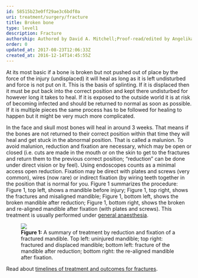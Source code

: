 ```yaml
---
id: 58515b23e0ff29ae3c6bdf0a
uri: treatment/surgery/fracture
title: Broken bone
type: level1
description: Fracture
authorship: Authored by David A. Mitchell;Proof-read/edited by Angelika Sebald
order: 0
updated_at: 2017-08-23T12:06:33Z
created_at: 2016-12-14T14:45:55Z
---
```


<p>At its most basic if a bone is broken but not pushed out of place
    by the force of the injury (undisplaced) it will heal as
    long as it is left undisturbed and force is not put on it.
    This is the basis of splinting. If it is displaced then it
    must be put back into the correct position and kept there
    undisturbed for however long it takes to heal. If it is exposed
    to the outside world it is at risk of becoming infected and
    should be returned to normal as soon as possible. If it is
    multiple pieces the same process has to be followed for healing
    to happen but it might be very much more complicated.</p>
<p>In the face and skull most bones will heal in around 3 weeks.
    That means if the bones are not returned to their correct
    position within that time they will heal and get stuck in
    the abnormal position. That is called a malunion. To avoid
    malunion, reduction and fixation are necessary, which may
    be open or closed (i.e. cuts are made in the mouth or on
    the skin to get to the fractures and return them to the previous
    correct position; “reduction” can be done under direct vision
    or by feel). Using endoscopes counts as a minimal access
    open reduction. Fixation may be direct with plates and screws
    (very common), wires (now rare) or indirect fixation (by
    wiring teeth together in the position that is normal for
    you. Figure 1 summarizes the procedure: Figure 1, top left,
    shows a mandible before injury; Figure 1, top right, shows
    the fractures and misaligned mandible; Figure 1, bottom left,
    shows the broken mandible after reduction; Figure 1, bottom
    right, shows the broken and re-aligned mandible after fixation
    (with plates and screws). This treatment is usually performed
    under <a href="/treatment/surgery/anaesthesia">general anaesthesia</a>.</p>
<figure><img src="/treatment/surgery/fracture/figure1.png">
    <figcaption><strong>Figure 1:</strong> A summary of treatment by reduction
        and fixation of a fractured mandible. Top left: uninjured
        mandible; top right: fractured and displaced mandible;
        bottom left: fracture of the mandible after reduction;
        bottom right: the re-aligned mandible after fixation.</figcaption>
</figure>
<aside>
    <p>Read about <a href="/treatment/timelines/fracture">timelines of treatment and outcomes for fractures</a>.</p>
</aside>

